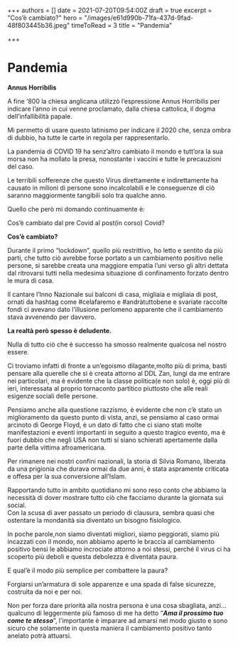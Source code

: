 +++
authors = []
date = 2021-07-20T09:54:00Z
draft = true
excerpt = "Cos’è cambiato?"
hero = "/images/e61d990b-71fa-437d-9fad-48f803445b36.jpeg"
timeToRead = 3
title = "Pandemia"

+++
# **Pandemia**

**Annus Horribilis**

A fine ‘800 la chiesa anglicana utilizzò l’espressione Annus Horribilis per indicare l’anno in cui venne proclamato, dalla chiesa cattolica, il dogma dell’infallibilità papale.

Mi permetto di usare questo latinismo per indicare il 2020 che, senza ombra di dubbio, ha tutte le carte in regola per rappresentarlo.

La pandemia di COVID 19 ha senz’altro cambiato il mondo e tutt’ora la sua morsa non ha mollato la presa, nonostante i vaccini e tutte le precauzioni del caso.

Le terribili sofferenze che questo Virus direttamente e indirettamente ha causato in milioni di persone sono incalcolabili e le conseguenze di ciò saranno maggiormente tangibili solo tra qualche anno.

Quello che però mi domando continuamente è:

Cos’è cambiato dal pre Covid al post(in corso) Covid?

  
**Cos’è cambiato?**

Durante il primo “lockdown”, quello più restrittivo, ho letto e sentito da più parti, che tutto ciò avrebbe forse portato a un cambiamento positivo nelle persone, si sarebbe creata una maggiore empatia l’uni verso gli altri dettata dal ritrovarsi tutti nella medesima situazione di confinamento forzato dentro le mura di casa.

Il cantare l’Inno Nazionale sui balconi di casa, migliaia e migliaia di post, ornati da hashtag come #celafaremo e #andràtuttobene e svariate raccolte fondi ci avevano dato l’illusione perlomeno apparente che il cambiamento stava avvenendo per davvero.

**La realtà però spesso è deludente.**

Nulla di tutto ciò che è successo ha smosso realmente qualcosa nel nostro essere.

Ci troviamo infatti di fronte a un’egoismo dilagante,molto più di prima, basti pensare alla querelle che si è creata attorno al DDL Zan, lungi da me entrare nei particolari, ma è evidente che la classe politica(e non solo) è, oggi più di ieri, interessata al proprio tornaconto partitico piuttosto che alle reali esigenze sociali delle persone.

Pensiamo anche alla questione razzismo, è evidente che non c’è stato un miglioramento da questo punto di vista, anzi, se pensiamo al caso ormai arcinoto di George Floyd, è un dato di fatto che ci siano stati molte manifestazioni e eventi importanti in seguito a questo tragico evento, ma è fuori dubbio che negli USA non tutti si siano schierati apertamente dalla parte della vittima afroamericana.

Per rimanere nei nostri confini nazionali, la storia di Silvia Romano, liberata da una prigionia che durava ormai da due anni, è stata aspramente criticata e offesa per la sua conversione all’Islam.

Rapportando tutto in ambito quotidiano mi sono reso conto che abbiamo la necessità di dover mostrare tutto ciò che facciamo durante la giornata sui social.  
Con la scusa di aver passato un periodo di clausura, sembra quasi che ostentare la mondanità sia diventato un bisogno fisiologico.

In poche parole,non siamo diventati migliori, siamo peggiorati, siamo più incazzati con il mondo, non abbiamo aperto le braccia al cambiamento positivo bensì le abbiamo incrociate attorno a noi stessi, perché il virus ci ha scoperto più deboli e questa debolezza è diventata paura.

E qual’è il modo più semplice per combattere la paura?

Forgiarsi un’armatura di sole apparenze e una spada di false sicurezze, costruita da noi e per noi.

Non per forza dare priorità alla nostra persona è una cosa sbagliata, anzi…qualcuno di leggermente più famoso di me ha detto “**_Ama il prossimo tuo come te stesso_**”, l’importante è imparare ad amarsi nel modo giusto e sono sicuro che solamente in questa maniera il cambiamento positivo tanto anelato potrà attuarsi.